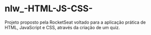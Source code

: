# nlw_-HTML-JS-CSS-
Projeto proposto pela RocketSeat voltado para a aplicação prática de HTML, JavaScript e CSS, através da criação de um quiz.